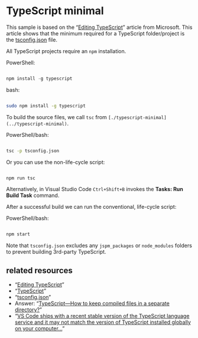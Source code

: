 # TypeScript minimal

This sample is based on the “[Editing TypeScript](https://code.visualstudio.com/Docs/languages/typescript)” article from Microsoft. This article shows that the minimum required for a TypeScript folder/project is the [tsconfig.json](./tsconfig.json) file.

All TypeScript projects require an `npm` installation.

PowerShell:

```PowerShell

npm install -g typescript

```

bash:

```bash

sudo npm install -g typescript

```

To build the source files, we call `tsc` from `[./typescript-minimal](../typescript-minimal)`.

PowerShell/bash:

```bash

tsc -p tsconfig.json

```

Or you can use the non-life-cycle script:

```bash

npm run tsc

```

Alternatively, in Visual Studio Code `Ctrl+Shift+B` invokes the **Tasks: Run Build Task** command.

After a successful build we can run the conventional, life-cycle script:

PowerShell/bash:

```bash

npm start

```

Note that `tsconfig.json` excludes any `jspm_packages` or `node_modules` folders to prevent building 3rd-party TypeScript.

## related resources

* “[Editing TypeScript](https://code.visualstudio.com/Docs/languages/typescript)”
* “[TypeScript](https://www.typescriptlang.org/)”
* “[tsconfig.json](https://www.typescriptlang.org/docs/handbook/tsconfig-json.html)”
* Answer: “[TypeScript—How to keep compiled files in a separate directory?](https://stackoverflow.com/a/24454551/22944)”
* “[VS Code ships with a recent stable version of the TypeScript language service and it may not match the version of TypeScript installed globally on your computer…](https://code.visualstudio.com/docs/languages/typescript#_using-newer-typescript-versions)”